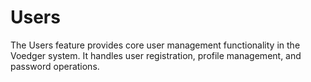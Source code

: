 # Users

The Users feature provides core user management functionality in the Voedger system. It handles user registration, profile management, and password operations.
